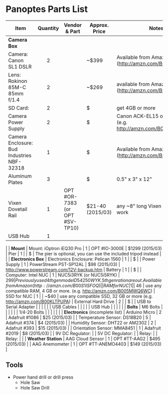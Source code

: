 # Panoptes Parts List


| Item | Quantity | Vendor & Part | Approx. Price | Notes
|---|:---:|---|---|---
| __Camera Box__
| Camera: Canon SL1 DSLR  | 2  | | ~$399 | Available from Amazon (http://amzn.com/B00BW6LXHA)
| Lens: Rokinon 85M-C 85mm f/1.4 | 2 | | ~$269 | available from Amazon (http://amzn.com/B0025EWXEU)
| SD Card: | 2 | | $ | get 4GB or more
| Camera Power Supply  | 2 | | $ | Canon ACK-EL15 or equivalent (e.g. http://amzn.com/B00F5VMIQS)
| Camera Enclosure: Bud Industries NBF-32318 |  1 |  | $ | Available from Amazon (http://amzn.com/B005UPBOXW)
| Aluminum Plates | 3 | | $ | 0.5" x 3" x 12"
| Vixen Dovetail Rail | 1 | OPT #OR-7383 (or OPT #SV-TP10) | $21-40 (2015/03) | any ~8" long Vixen style rail will work
| USB Hub | 1 | |
|
| __Mount__
| Mount: iOptron iEQ30 Pro | 1 | OPT #IO-3000E | $1299 (2015/03)
| Pier | 1 | | $ | The pier is optional, you can use the included tripod instead |
|
| __Electronics Box__
| Electronics Enclosure: Pelican 1560 | 1 |  | $ | 
| Power Supply | 1 | PowerStream PST-SP12AL | $98 (2015/03) | http://www.powerstream.com/12V-backup.htm
| Battery |  1 | | $ |
| Computer: Intel NUC | 1 | NUC5i3RYK (or NUC5i5RYK) | $299 | Previously used 4th gen model D54250WYK.  5th genration are out. Available from Amazon (http://amzn.com/B00S1ISFOQ) | 
| RAM for NUC | 1 | | ~$46 | use any compatible RAM, 4 GB or more. (e.g. http://amzn.com/B005MWQ6WC)
| SSD for NUC | 1 | | ~$40 | use any compatible SSD, 32 GB or more (e.g. http://amzn.com/B00KLTPUPA)
| External Hard Drive | 2 | | $ | 
| USB to Serial Adapter | | | | |
| USB Cables | | | |
| USB Hub | | | |
|
| __Bolts__
| M6 Bolts | | | | |
| 1/4-20 Bolts | | | | |
|
| __Electronics__ (incomplete list)
| Arduino Micro | 2 | Adafruit #1086 | $25 (2015/03) |
| Temperature Sensor: DS18B20 | 5 | Adafruit #374 | $4 (2015/03) | 
| Humidity Sensor: DHT22 or AM2302 | 2 | Adafruit #393 | $15 (2015/03) | 
| Orientation Sensor: MMA8451 | 1 | Adafruit #2019 | $8 (2015/03) | 
| 9V DC Regulator: | 
| 5V DC Regulator: |
| Relay: |
| Relay: | 
|
| __Weather Station__
| AAG Cloud Sensor | 1 | OPT #TT-AAG2 | $495 (2015/03) | 
| AAG Anemometer | 1 | OPT #TT-ANEMO4403 | $149 (2015/03) | 


## Tools


* Power hand drill or drill press
	* Hole Saw
	* Hole Saw Drill
